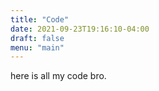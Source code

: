```yaml
---
title: "Code"
date: 2021-09-23T19:16:10-04:00
draft: false
menu: "main"
---
```


here is all my code bro.